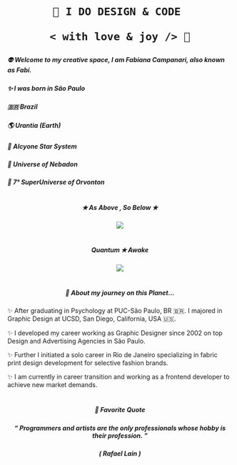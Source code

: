 <h1 align="center">  
 
    🎨 I DO DESIGN & CODE 
   
     < with love & joy /> 🧡 
   
</h1>


#####  👽 Welcome to my creative space, I am Fabiana Campanari, also known as Fabí. 

#####  ✨  I was born in São Paulo  

#####  🇧🇷  Brazil 

#####  🌎  Urantia (Earth) 

#####  💫  Alcyone Star System 

#####  🔅  Universe of Nebadon 

#####  🔆  7° SuperUniverse of Orvonton
 
#

##### <p align="center">  ✭ As Above , So Below  ✭ </p>
   
<p align="center">
  <img src="https://user-images.githubusercontent.com/113218619/207962226-673d57ec-c076-47c4-8f8a-c1e57e834f6f.gif" />
 
 #

##### <p align="center">   Quantum  ✭ Awake     </p> 

<p align="center">
<img src="https://github.com/FabianaCampanari/FabianaCampanari/assets/113218619/0a6fda50-d109-4b4a-8183-61df53adde03" />

#
                
##### <p align="center"> 🚀 About my journey on this Planet...  </p>

✨ After graduating in Psychology at PUC-São Paulo, BR 🇧🇷. I majored in Graphic Design at UCSD, San Diego, California, USA 🇺🇸. </p>

✨ I developed my career working as Graphic Designer since 2002 on top Design and Advertising Agencies in São Paulo. </p>

✨ Further I initiated a solo career in Rio de Janeiro specializing in fabric print design development for selective fashion brands. </p>

✨ I am currently in career transition and working as a frontend developer to achieve new market demands.

#

##### <p align="center">  🌟 Favorite Quote </p>  
 
##### <p align="center"> “ Programmers and artists are the only professionals whose hobby is their profession. ” </p>

##### <p align="center"> ( Rafael Lain ) </p>









 
 
